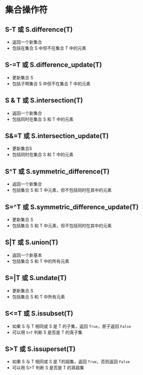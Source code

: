 # 集合操作符

## S-T 或 S.difference(T)

+ 返回一个新集合
+ 包括在集合 S 中但不在集合 T 中的元素


## S-=T 或 S.difference_update(T)

+ 更新集合 S
+ 包括子啊集合 S 中但不在集合 T 中的元素

## S & T 或 S.intersection(T)

+ 返回一个新集合
+ 包括同时在集合 S 和 T 中的元素

## S&=T 或 S.intersection_update(T)

+ 更新集合S
+ 包括同时在集合 S 和 T 中的元素

## S^T 或 S.symmetric_difference(T)

+ 返回一个新集合
+ 包括集合 S 和 T 中元素，但不包括同时在其中的元素

## S=^T 或 S.symmetric_difference_update(T)

+ 更新集合 S
+ 包括集合 S 和 T 中元素，但不包括同时在其中的元素

## S|T 或 S.union(T)

+ 返回一个新基本
+ 包括集合 S 和 T 中的所有元素

## S=|T 或 S.undate(T)

+ 更新集合 S
+ 包括集合 S 和 T 中所有元素

## S<=T 或 S.issubset(T)

+ 如果 S 与 T 相同或 S 是 T 的子集，返回 `True`，房子返回 `False`
+ 可以用 `S<T` 判断 S 是否是 T 的真子集

## S>T 或 S.issuperset(T)

+ 如果 S 与 T 相同或 S 是 T的超集，返回 `True`，否则返回 `False`
+ 可以用 S>T 判断 S 是否是 T 的真超集





